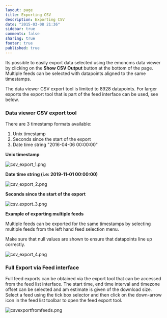 ```yaml
---
layout: page
title: Exporting CSV
description: Exporting CSV
date: "2015-03-08 21:36"
sidebar: true
comments: false
sharing: true
footer: true
published: true
---
```


Its possible to easily export data selected using the emoncms data viewer by clicking on the **Show CSV Output** button at the bottom of the page. Multiple feeds can be selected with datapoints aligned to the same timestamps.

The data viewer CSV export tool is limited to 8928 datapoints. For larger exports the export tool that is part of the feed interface can be used, see below.

### Data viewer CSV export tool

There are 3 timestamp formats available:

1. Unix timestamp
2. Seconds since the start of the export
3. Date time string "2016-04-06 00:00:00"

**Unix timestamp**

![csv_export_1.png](/images/emoncms/csvexport_timestamp.png)

**Date time string (i.e: 2019-11-01 00:00:00)**

![csv_export_2.png](/images/emoncms/csvexport_datetime.png)

**Seconds since the start of the export**

![csv_export_3.png](/images/emoncms/csvexport_secondsstart.png)

**Example of exporting multiple feeds**

Multiple feeds can be exported for the same timestamps by selecting multiple feeds from the left hand feed selection menu.

Make sure that null values are shown to ensure that datapoints line up correctly.

![csv_export_4.png](/images/emoncms/csvexport_multiple.png)

### Full Export via Feed interface

Full feed exports can be obtained via the export tool that can be accessed from the feed list interface. The start time, end time interval and timezone offset can be selected and am estimate is given of the download size. Select a feed using the tick box selector and then click on the down-arrow icon in the feed list toolbar to open the feed export tool.

![csvexportfromfeeds.png](/images/emoncms/csvexport_feedlist.png)

